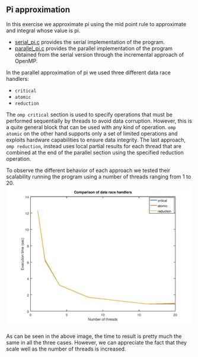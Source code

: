## Pi approximation

In this exercise we approximate pi using the mid point rule to approximate and
integral whose value is pi.

* [serial_pi.c](serial_pi.c) provides the serial implementation of the program.
* [parallel_pi.c](parallel_pi.c) provides the parallel implementation of the program
obtained from the serial version through the incremental approach of OpenMP.

In the parallel approximation of pi we used three different data race handlers:
* `critical`
* `atomic`
* `reduction`

The `omp critical` section is used to specify operations that must be performed
sequentially by threads to avoid data corruption. However, this is a quite
general block that can be used with any kind of operation. `omp atomic` on the
other hand supports only a set of limited operations and exploits hardware
capabilities to ensure data integrity. The last approach, `omp reduction`, instead
uses local partial results for each thread that are combined at the end of the
parallel section using the specified reduction operation.

To observe the different behavior of each approach we tested their scalability
running the program using a number of threads ranging from 1 to 20.
![scaling](data_race.jpg)

As can be seen in the above image, the time to result is pretty much the same in
all the three cases. However, we can appreciate the fact that they scale well as
the number of threads is increased.
